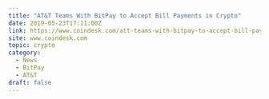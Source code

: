 ```yaml
---
title: "AT&T Teams With BitPay to Accept Bill Payments in Crypto"
date: 2019-05-23T17:11:00Z
link: https://www.coindesk.com/att-teams-with-bitpay-to-accept-bill-payments-in-crypto?utm_medium=RSS&utm_source=hune
site: www.coindesk.com
topic: crypto
category:
  - News
  - BitPay
  - AT&T
draft: false
---
```


